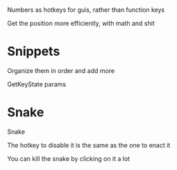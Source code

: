 ﻿# 

Numbers as hotkeys for guis, rather than function keys

Get the position more efficiently, with math and shit

# Snippets 

Organize them in order and add more 

GetKeyState params

# Snake
Snake

The hotkey to disable it is the same as the one to enact it

You can kill the snake by clicking on it a lot

